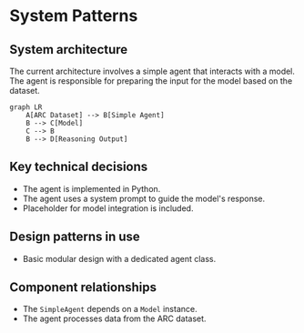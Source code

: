 # System Patterns

## System architecture

The current architecture involves a simple agent that interacts with a model. The agent is responsible for preparing the input for the model based on the dataset.

```mermaid
graph LR
    A[ARC Dataset] --> B[Simple Agent]
    B --> C[Model]
    C --> B
    B --> D[Reasoning Output]
```

## Key technical decisions

*   The agent is implemented in Python.
*   The agent uses a system prompt to guide the model's response.
*   Placeholder for model integration is included.

## Design patterns in use

*   Basic modular design with a dedicated agent class.

## Component relationships

*   The `SimpleAgent` depends on a `Model` instance.
*   The agent processes data from the ARC dataset.
